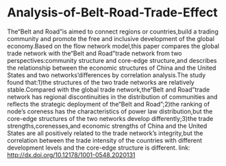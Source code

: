 # Analysis-of-Belt-Road-Trade-Effect
The“Belt and Road”is aimed to connect regions or countries,build a trading community and promote the free and inclusive development of the global economy.Based on the flow network model,this paper compares the global trade network with the“Belt and Road”trade network from two perspectives:community structure and core-edge structure,and describes the relationship between the economic structures of China and the United States and two networks’differences by correlation analysis.The study found that:1)the structures of the two trade networks are relatively stable.Compared with the global trade network,the“Belt and Road”trade network has regional discontinuities in the distribution of communities and reflects the strategic deployment of the“Belt and Road”;2)the ranking of node’s coreness has the characteristics of power law distribution,but the core-edge structures of the two networks develop differently;3)the trade strengths,corenesses,and economic strengths of China and the United States are all positively related to the trade network’s integrity,but the correlation between the trade intensity of the countries with different development levels and the core-edge structure is different.
link:	http://dx.doi.org/10.12178/1001-0548.2020131
